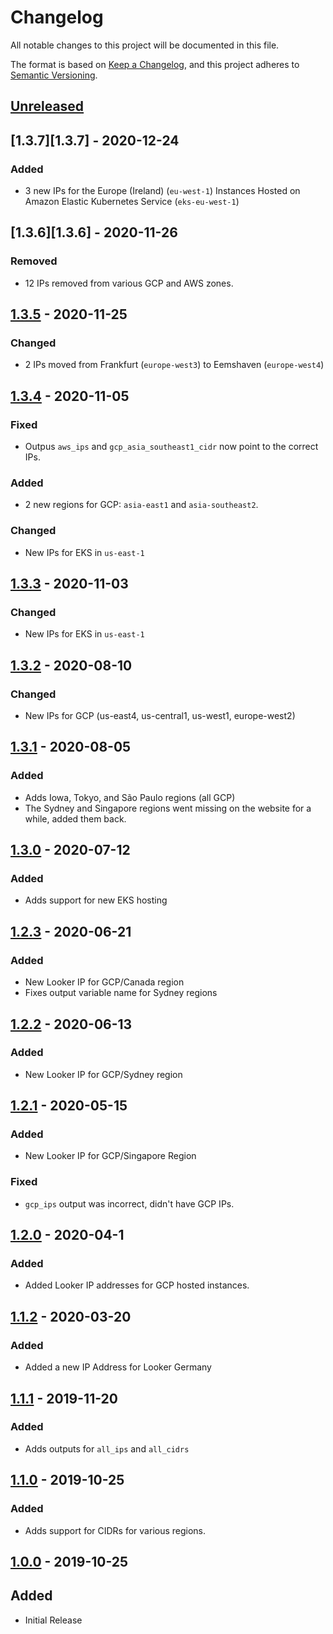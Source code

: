 # Changelog

All notable changes to this project will be documented in this file.

The format is based on [Keep a Changelog](https://keepachangelog.com/en/1.0.0/),
and this project adheres to [Semantic Versioning](https://semver.org/spec/v2.0.0.html).

## [Unreleased][unreleased]

## [1.3.7][1.3.7] - 2020-12-24

### Added
- 3 new IPs for the Europe (Ireland) (`eu-west-1`) Instances Hosted on Amazon Elastic Kubernetes Service (`eks-eu-west-1`)

## [1.3.6][1.3.6] - 2020-11-26

### Removed
- 12 IPs removed from various GCP and AWS zones.

## [1.3.5][1.3.5] - 2020-11-25

### Changed
- 2 IPs moved from Frankfurt (`europe-west3`) to Eemshaven (`europe-west4`)

## [1.3.4][1.3.4] - 2020-11-05

### Fixed
- Outpus `aws_ips` and `gcp_asia_southeast1_cidr` now point to the correct IPs.

### Added
- 2 new regions for GCP: `asia-east1` and `asia-southeast2`.

### Changed
- New IPs for EKS in `us-east-1`

## [1.3.3][1.3.3] - 2020-11-03
### Changed
- New IPs for EKS in `us-east-1`

## [1.3.2][1.3.2] - 2020-08-10

### Changed
- New IPs for GCP (us-east4, us-central1, us-west1, europe-west2)

## [1.3.1][1.3.1] - 2020-08-05

### Added
- Adds Iowa, Tokyo, and São Paulo regions (all GCP)
- The Sydney and Singapore regions went missing on the website for a while, added them back.

## [1.3.0][1.3.0] - 2020-07-12

### Added
- Adds support for new EKS hosting

## [1.2.3][1.2.3] - 2020-06-21

### Added
- New Looker IP for GCP/Canada region
- Fixes output variable name for Sydney regions

## [1.2.2][1.2.2] - 2020-06-13

### Added
- New Looker IP for GCP/Sydney region

## [1.2.1][1.2.1] - 2020-05-15

### Added

- New Looker IP for GCP/Singapore Region

### Fixed

- `gcp_ips` output was incorrect, didn't have GCP IPs.

## [1.2.0][1.2.0] - 2020-04-1

### Added

-   Added Looker IP addresses for GCP hosted instances.

## [1.1.2][1.1.2] - 2020-03-20

### Added

-   Added a new IP Address for Looker Germany

## [1.1.1][1.1.1] - 2019-11-20

### Added

-   Adds outputs for `all_ips` and `all_cidrs`

## [1.1.0][1.1.0] - 2019-10-25

### Added

-   Adds support for CIDRs for various regions.

## [1.0.0][1.0.0] - 2019-10-25

## Added

-   Initial Release

[unreleased]: https://github.com/captn3m0/terraform-data-looker-ips/compare/v1.3.5...HEAD
[1.3.5]: https://github.com/captn3m0/terraform-data-looker-ips/compare/v1.3.4...v1.3.5
[1.3.4]: https://github.com/captn3m0/terraform-data-looker-ips/compare/v1.3.3...v1.3.4
[1.3.3]: https://github.com/captn3m0/terraform-data-looker-ips/compare/v1.3.2...v1.3.3
[1.3.2]: https://github.com/captn3m0/terraform-data-looker-ips/compare/v1.3.1...v1.3.2
[1.3.1]: https://github.com/captn3m0/terraform-data-looker-ips/compare/v1.3.0...v1.3.1
[1.3.0]: https://github.com/captn3m0/terraform-data-looker-ips/compare/v1.2.3...v1.3.0
[1.2.3]: https://github.com/captn3m0/terraform-data-looker-ips/compare/v1.2.2...v1.2.3
[1.2.2]: https://github.com/captn3m0/terraform-data-looker-ips/compare/v1.2.1...v1.2.2
[1.2.1]: https://github.com/captn3m0/terraform-data-looker-ips/compare/v1.2.1...v1.2.2
[1.2.1]: https://github.com/captn3m0/terraform-data-looker-ips/compare/1.2.0...v1.2.1
[1.2.0]: https://github.com/captn3m0/terraform-data-looker-ips/compare/1.1.2...1.2.0
[1.1.2]: https://github.com/captn3m0/terraform-data-looker-ips/compare/1.1.1...1.1.1
[1.1.2]: https://github.com/captn3m0/terraform-data-looker-ips/compare/1.1.1...1.1.2
[1.1.1]: https://github.com/captn3m0/terraform-data-looker-ips/compare/1.1.0...1.1.1
[1.1.0]: https://github.com/captn3m0/terraform-data-looker-ips/compare/1.0.0...1.1.0
[1.0.0]: https://github.com/captn3m0/terraform-data-looker-ips/releases/tag/1.0.0
